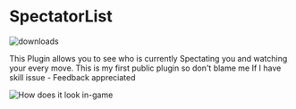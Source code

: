 # SpectatorList
![downloads](https://img.shields.io/github/downloads/TTypiarz/SpectatorList/total?style=for-the-badge)

This Plugin allows you to see who is currently Spectating you and watching your every move.
This is my first public plugin so don't blame me If I have skill issue - Feedback appreciated

![How does it look in-game](https://cdn.discordapp.com/attachments/891437851974193162/966493170588340274/Untitled_11.gif)
